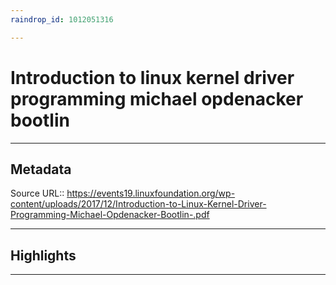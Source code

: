 ```yaml
---
raindrop_id: 1012051316

---
```


# Introduction to linux kernel driver programming michael opdenacker bootlin

___
## Metadata
Source URL:: https://events19.linuxfoundation.org/wp-content/uploads/2017/12/Introduction-to-Linux-Kernel-Driver-Programming-Michael-Opdenacker-Bootlin-.pdf


___
## Highlights
___